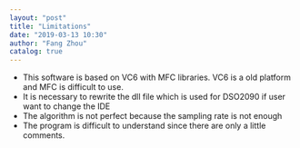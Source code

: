 ```yaml
---
layout: "post"
title: "Limitations"
date: "2019-03-13 10:30"
author: "Fang Zhou"
catalog: true
---
```

- This software is based on VC6 with MFC libraries. VC6 is a old platform and MFC is difficult to use.
- It is necessary to rewrite the dll file which is used for DSO2090 if user want to change the IDE
- The algorithm is not perfect because the sampling rate is not enough
- The program is difficult to understand since there are only a little comments.

